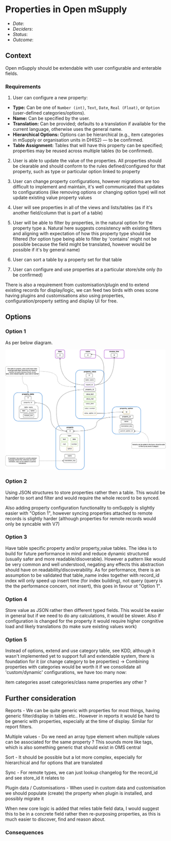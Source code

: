 # Properties in Open mSupply

- _Date_: 
- _Deciders_: 
- _Status_:  
- _Outcome_: 

## Context

Open mSupply should be extendable with user configurable and enterable fields.

### Requirements

1. User can configure a new property:
- **Type:** Can be one of `Number (int)`, `Text`, `Date`, `Real (Float)`, or `Option` (user-defined categories/options).
- **Name:** Can be specified by the user.
- **Translation:** Can be provided; defaults to a translation if available for the current language, otherwise uses the general name.
- **Hierarchical Options:** Options can be hierarchical (e.g., item categories in mSupply or organisation units in DHIS2) — to be confirmed.
- **Table Assignment:** Tables that will have this property can be specified; properties may be reused across multiple tables (to be confirmed).

2. User is able to update the value of the properties. All properties should be clearable and should conform to the rules defined/configured for that property, such as type or particular option linked to property

3. User can change property configurations, however migrations are too difficult to implement and maintain, it's well communicated that updates to configurations (like removing options or changing option type) will not update existing value property values

4. User will see properties in all of the views and lists/tables (as if it's another field/column that is part of a table)

5. User will be able to filter by properties, in the natural option for the property type
    a. Natural here suggests consistency with existing filters and aligning with expectation of how this property type should be filtered (for option type being able to filter by 'contains' might not be possible because the field might be translated, however would be possible if it's by general name)
6. User can sort a table by a property set for that table
7. User can configure and use properties at a particular store/site only (to be confirmed)

There is also a requirement from customisation/plugin end to extend existing records for display/logic, we can feed two birds with ones scone having plugins and customisations also using properties, configuration/property setting and display UI for free. 

## Options

### Option 1

As per below diagram.

![media](media/properties.drawio.png)

### Option 2

Using JSON structures to store properties rather then a table. This would be harder to sort and filter and would require the whole record to be synced. 

Also adding property configuration functionality to omSupply is slightly easier with "Option 1", however syncing properties attached to remote records is slightly harder (although properties for remote records would only be syncable with V7)

### Option 3

Have table specific property and/or property_value tables. The idea is to build for future performance in mind and reduce dynamic structured (usually safer and more readable/disoverable). However a pattern like would be very common and well understood, negating any effects this abstraction should have on readability/discoverability. As for performance, there is an assumption to be validated that table_name index together with record_id index will only speed up insert time (for index building), not query (query is the the performance concern, not insert), this goes in favour ot "Option 1".

### Option 4

Store value as JSON rather then different typed fields. This would be easier in general but if we need to do any calculations, it would be slower. Also if configuration is changed for the property it would require higher congnitive load and likely translations (to make sure existing values work)

### Option 5

Instead of options, extend and use category table, see KDD, although it wasn't implemented yet to support full and extendable system, there is foundation for it (or change category to be properties) -> Combining properties with categories would be worth it if we consolidate all 'custom/dynamic' configurations, we have too many now:

item categories
asset categories/class
name properties
any other ?

## Further consideration

Reports - We can be quite generic with properties for most things, having generic filter/display in tables etc.. However in reports it would be hard to be generic with properties, especially at the time of display. Similar for report filters. 

Multiple values - Do we need an array type element when multiple values can be associated for the same property ? This sounds more like tags, which is also something generic that should exist in OMS central

Sort - It should be possible but a lot more complex, especially for hierarchical and for options that are translated

Sync - For remote types, we can just lookup changelog for the record_id and see store_id it relates to

Plugin data / Customisations - When used in custom data and customisation we should populate (create) the property when plugin is installed, and possibly migrate it 

When new core logic is added that relies table field data, I would suggest this to be in a concrete field rather then re-purposing properties, as this is much easier to discover, find and reason about.

### Consequences